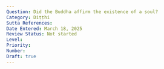 ```yaml
---
Question: Did the Buddha affirm the existence of a soul?
Category: Diṭṭhi
Sutta References:
Date Entered: March 18, 2025
Review Status: Not started
Level: 
Priority: 
Number: 
Draft: true
---
```

